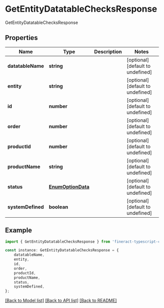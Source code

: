 # GetEntityDatatableChecksResponse

GetEntityDatatableChecksResponse

## Properties

Name | Type | Description | Notes
------------ | ------------- | ------------- | -------------
**datatableName** | **string** |  | [optional] [default to undefined]
**entity** | **string** |  | [optional] [default to undefined]
**id** | **number** |  | [optional] [default to undefined]
**order** | **number** |  | [optional] [default to undefined]
**productId** | **number** |  | [optional] [default to undefined]
**productName** | **string** |  | [optional] [default to undefined]
**status** | [**EnumOptionData**](EnumOptionData.md) |  | [optional] [default to undefined]
**systemDefined** | **boolean** |  | [optional] [default to undefined]

## Example

```typescript
import { GetEntityDatatableChecksResponse } from 'fineract-typescript-client';

const instance: GetEntityDatatableChecksResponse = {
    datatableName,
    entity,
    id,
    order,
    productId,
    productName,
    status,
    systemDefined,
};
```

[[Back to Model list]](../README.md#documentation-for-models) [[Back to API list]](../README.md#documentation-for-api-endpoints) [[Back to README]](../README.md)
